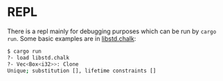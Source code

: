 # REPL

There is a repl mainly for debugging purposes which can be run by `cargo run`. Some basic examples are in [libstd.chalk](https://github.com/rust-lang/chalk/blob/master/libstd.chalk):
```bash
$ cargo run
?- load libstd.chalk
?- Vec<Box<i32>>: Clone
Unique; substitution [], lifetime constraints []
```
